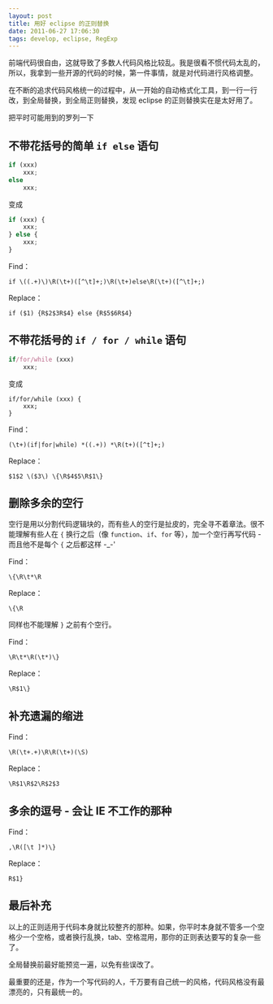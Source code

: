 ```yaml
---
layout: post
title: 用好 eclipse 的正则替换
date: 2011-06-27 17:06:30
tags: develop, eclipse, RegExp
---
```


前端代码很自由，这就导致了多数人代码风格比较乱。我是很看不惯代码太乱的，所以，我拿到一些开源的代码的时候，第一件事情，就是对代码进行风格调整。

在不断的追求代码风格统一的过程中，从一开始的自动格式化工具，到一行一行改，到全局替换，到全局正则替换，发现 eclipse 的正则替换实在是太好用了。

把平时可能用到的罗列一下

## 不带花括号的简单 `if else` 语句

```js
if (xxx)
    xxx;
else
    xxx;
```

变成

```js
if (xxx) {
    xxx;
} else {
    xxx;
}
```

Find：

```
if \((.+)\)\R(\t+)([^\t]+;)\R(\t+)else\R(\t+)([^\t]+;)
```

Replace：

```
if ($1) {R$2$3R$4} else {R$5$6R$4}
```

## 不带花括号的 `if / for / while` 语句

```js
if/for/while (xxx)
    xxx;
```

变成

```
if/for/while (xxx) {
    xxx;
}
```

Find：

```
(\t+)(if|for|while) *((.+)) *\R(t+)([^t]+;)
```

Replace：

```
$1$2 \($3\) \{\R$4$5\R$1\}
```

## 删除多余的空行

空行是用以分割代码逻辑块的，而有些人的空行是扯皮的，完全寻不着章法。很不能理解有些人在 `{` 换行之后（像 `function`、`if`、`for` 等），加一个空行再写代码 - 而且他不是每个 `{` 之后都这样 -_-'

Find：

```
\{\R\t*\R
```

Replace：

```
\{\R
```

同样也不能理解 `}` 之前有个空行。

Find：

```
\R\t*\R(\t*)\}
```

Replace：

```
\R$1\}
```

## 补充遗漏的缩进

Find：

```
\R(\t+.+)\R\R(\t+)(\S)
```

Replace：

```
\R$1\R$2\R$2$3
```

## 多余的逗号 - 会让 IE 不工作的那种

Find：

```
,\R([\t ]*)\}
```

Replace：

```
R$1}
```

## 最后补充

以上的正则适用于代码本身就比较整齐的那种。如果，你平时本身就不管多一个空格少一个空格，或者换行乱换，tab、空格混用，那你的正则表达要写的复杂一些了。

全局替换前最好能预览一遍，以免有些误改了。

最重要的还是，作为一个写代码的人，千万要有自己统一的风格，代码风格没有最漂亮的，只有最统一的。